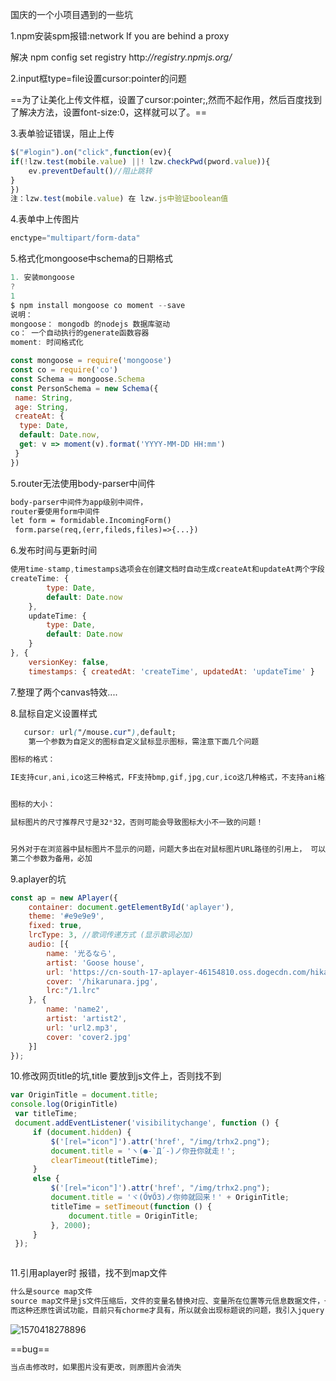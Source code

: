 国庆的一个小项目遇到的一些坑


1.npm安装spm报错:network If you are behind a proxy

解决 npm config set registry http:*//registry.npmjs.org/*







2.input框type=file设置cursor:pointer的问题

==为了让美化上传文件框，设置了cursor:pointer;,然而不起作用，然后百度找到了解决方法，设置font-size:0，这样就可以了。==



3.表单验证错误，阻止上传

```js
$("#login").on("click",function(ev){
if(!lzw.test(mobile.value) ||! lzw.checkPwd(pword.value)){
    ev.preventDefault()//阻止跳转
}
})
注：lzw.test(mobile.value) 在 lzw.js中验证boolean值


```

4.表单中上传图片

```js
enctype="multipart/form-data"
```



5.格式化mongoose中schema的日期格式

```js
1. 安装mongoose
?
1
$ npm install mongoose co moment --save
说明：
mongoose： mongodb 的nodejs 数据库驱动
co： 一个自动执行的generate函数容器
moment: 时间格式化

const mongoose = require('mongoose')
const co = require('co')
const Schema = mongoose.Schema
const PersonSchema = new Schema({
 name: String,
 age: String,
 createAt: {
  type: Date,
  default: Date.now,
  get: v => moment(v).format('YYYY-MM-DD HH:mm')
 }
})
```



5.router无法使用body-parser中间件

```html
body-parser中间件为app级别中间件，
router要使用form中间件
let form = formidable.IncomingForm()
 form.parse(req,(err,fileds,files)=>{...})
```

6.发布时间与更新时间

```js
使用time-stamp,timestamps选项会在创建文档时自动生成createAt和updateAt两个字段，值都为系统当前时间。并且在更新文档时自动更新updateAt字段的值为系统当前时间。如果想自定义这两个字段的名称，则可以使用上述高亮部分的定义方法。如果使用默认的字段名 
createTime: {
        type: Date,
        default: Date.now
    },
    updateTime: {
        type: Date,
        default: Date.now
    }
}, {
    versionKey: false,
    timestamps: { createdAt: 'createTime', updatedAt: 'updateTime' }
```

7.整理了两个canvas特效....

8.鼠标自定义设置样式

```css
   cursor: url("/mouse.cur"),default;
	第一个参数为自定义的图标自定义鼠标显示图标，需注意下面几个问题

图标的格式：

IE支持cur,ani,ico这三种格式，FF支持bmp,gif,jpg,cur,ico这几种格式，不支持ani格式，也不支持gif动画格式，因此来说一般将url引用的图片存为ico或cur格式比较好！


图标的大小：

鼠标图片的尺寸推荐尺寸是32*32，否则可能会导致图标大小不一致的问题！


另外对于在浏览器中鼠标图片不显示的问题，问题大多出在对鼠标图片URL路径的引用上， 可以分别尝试下绝对和相对路径的引用。
第二个参数为备用，必加
```

9.aplayer的坑

```js
const ap = new APlayer({
    container: document.getElementById('aplayer'),
    theme: '#e9e9e9',
    fixed: true,
    lrcType: 3, //歌词传递方式 (显示歌词必加)
    audio: [{
        name: '光るなら',
        artist: 'Goose house',
        url: 'https://cn-south-17-aplayer-46154810.oss.dogecdn.com/hikarunara.mp3',
        cover: '/hikarunara.jpg',
        lrc:"/1.lrc"
    }, {
        name: 'name2',
        artist: 'artist2',
        url: 'url2.mp3',
        cover: 'cover2.jpg'
    }]
});

```

10.修改网页title的坑,title 要放到js文件上，否则找不到

```js
var OriginTitle = document.title;
console.log(OriginTitle)
 var titleTime;
 document.addEventListener('visibilitychange', function () {
     if (document.hidden) {
         $('[rel="icon"]').attr('href', "/img/trhx2.png");
         document.title = 'ヽ(●-`Д´-)ノ你丑你就走！';
         clearTimeout(titleTime);
     }
     else {
         $('[rel="icon"]').attr('href', "/img/trhx2.png");
         document.title = 'ヾ(Ő∀Ő3)ノ你帅就回来！' + OriginTitle;
         titleTime = setTimeout(function () {
             document.title = OriginTitle;
         }, 2000);
     }
 });



```

11.引用aplayer时 报错，找不到map文件

```html
什么是source map文件
source map文件是js文件压缩后，文件的变量名替换对应、变量所在位置等元信息数据文件，一般这种文件和min.js主文件放在同一个目录下。 比如压缩后原变量是map，压缩后通过变量替换规则可能会被替换成a，这时source map文件会记录下这个mapping的信息，这样的好处就是说，在调试的时候，如果有一些JS报错，那么浏览器会通过解析这个map文件来重新merge压缩后的js,使开发者可以用未压缩前的代码来调试，这样会给我们带来很大的方便！
而这种还原性调试功能，目前只有chorme才具有，所以就会出现标题说的问题，我引入jquery-1.10.2.min.js的时候，在firefox下或者其他浏览器下是好的，在chorme下会报错找不到jquery-1.10.2.min.map文件，404，就是因为以上说的情况，jquery会检测浏览器是否支持source map功能，如果支持的话，那就去下载source map文件，而这个时候如果你引用的是官网的min.js那没问题，它会去自己的目录下找source map文件，而如果jquery.min.js文件在你的服务器上而服务器上又没有source map的话，那就会报错了！
```



![1570418278896](C:\Users\Administrator\AppData\Roaming\Typora\typora-user-images\1570418278896.png)

==bug==

```html
当点击修改时，如果图片没有更改，则原图片会消失
```

